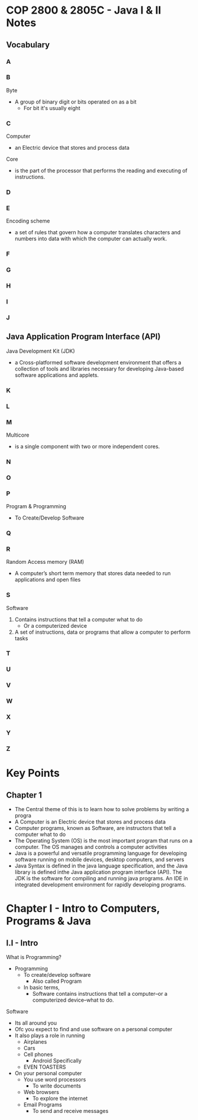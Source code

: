 # COP 2800 & 2805C - Java I & II Notes
## Vocabulary
### A 
### B
Byte
- A group of binary digit or bits operated on as a bit
  - For bit it's usually eight
### C 
Computer
- an Electric device that stores and process data

Core
- is the part of the processor that performs the reading and executing of instructions. 
### D 
### E
Encoding scheme 
- a set of rules that govern how a computer translates characters and numbers into data with which the computer can actually work. 
### F 
### G 
### H 
### I 
### J
Java Application Program Interface (API)
- 
Java Development Kit (JDK)
- a Cross-platformed software development environment that offers a collection of tools and libraries necessary for developing Java-based software applications and applets.


### K 
### L
### M
Multicore
- is a single component with two or more independent cores.
### N 
### O
### P
Program & Programming
- To Create/Develop Software
### Q
### R
Random Access memory (RAM)
- A computer’s short term memory that stores data needed to run applications and open files
### S
Software
1. Contains instructions that tell a computer what to do
    - Or a computerized device
2. A set of instructions, data or programs that allow a computer to perform tasks
### T
### U
### V
### W
### X
### Y
### Z

# Key Points
## Chapter 1
- The Central theme of this is to learn how to solve problems by writing a progra
- A Computer is an Electric device that stores and process data
- Computer programs, known as Software, are instructors that tell a computer what to do
- The Operating System (OS) is the most important program that runs on a computer. The OS manages and controls a computer activities
- Java is a powerful and versatile programming language for developing software running on mobile devices, desktop computers, and servers
- Java Syntax is defined in the java language specification, and the Java library is defined inthe Java application program interface (API). The JDK is the software for compiling and running java programs. An IDE in integrated development environment for rapidly developing programs.


# Chapter I - Intro to Computers, Programs & Java
## I.I - Intro
What is Programming?
- Programming
  - To create/develop software
    - Also called Program
  - In basic terms,
    - Software contains instructions that tell a computer–or a computerized device–what to do.

Software
- Its all around you
- Ofc you expect to find and use software on a personal computer
- It also plays a role in running
  - Airplanes
  - Cars
  - Cell phones
    - Android Specifically
  - EVEN TOASTERS
- On your personal computer
  - You use word processors
    - To write documents
  - Web browsers
    - To explore the internet
  - Email Programs
    - To send and receive messages

